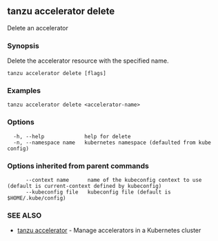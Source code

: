 ## tanzu accelerator delete

Delete an accelerator

### Synopsis

Delete the accelerator resource with the specified name.

```
tanzu accelerator delete [flags]
```

### Examples

```
tanzu accelerator delete <accelerator-name>
```

### Options

```
  -h, --help             help for delete
  -n, --namespace name   kubernetes namespace (defaulted from kube config)
```

### Options inherited from parent commands

```
      --context name      name of the kubeconfig context to use (default is current-context defined by kubeconfig)
      --kubeconfig file   kubeconfig file (default is $HOME/.kube/config)
```

### SEE ALSO

* [tanzu accelerator](tanzu_accelerator.md)	 - Manage accelerators in a Kubernetes cluster

